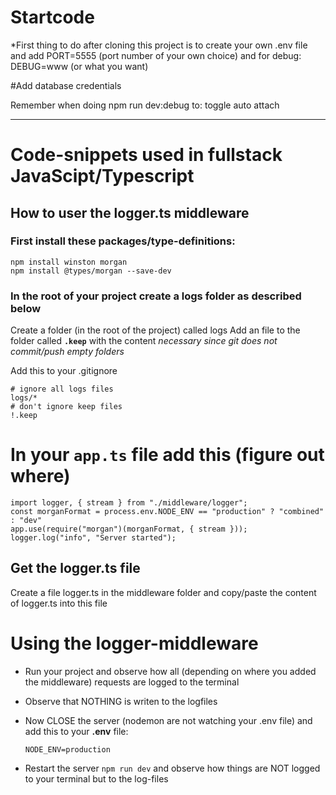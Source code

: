 
# Startcode

*First thing to do after cloning this project is to create your own .env file
and add PORT=5555 (port number of your own choice)
and for debug: DEBUG=www (or what you want)

#Add database credentials

Remember when doing npm run dev:debug to: toggle auto attach


___

# Code-snippets used in fullstack JavaScipt/Typescript

## How to user the logger.ts middleware
### First install these packages/type-definitions:
```
npm install winston morgan
npm install @types/morgan --save-dev
```
### In the root of your project create a logs folder as described below
Create a folder (in the root of the project) called logs
Add an file to the folder called **```.keep```**  with the content *necessary since git does not commit/push empty folders*

Add this to your .gitignore
```
# ignore all logs files
logs/*
# don't ignore keep files
!.keep
```
# In your ```app.ts``` file add this (figure out where)
```
import logger, { stream } from "./middleware/logger";
const morganFormat = process.env.NODE_ENV == "production" ? "combined" : "dev"
app.use(require("morgan")(morganFormat, { stream }));
logger.log("info", "Server started");
```

## Get the logger.ts file
Create a file logger.ts in the middleware folder and copy/paste the content of logger.ts into this file

# Using the logger-middleware
- Run your project and observe how all (depending on where you added the middleware) requests are logged to the terminal
- Observe that NOTHING is writen to the logfiles
- Now CLOSE the server (nodemon are not watching your .env file) and add this to your **.env** file:

  ```NODE_ENV=production```
- Restart the server ```npm run dev``` and observe how things are NOT logged to your terminal but to the log-files

